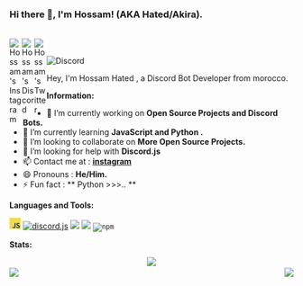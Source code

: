 ### Hi there 👋, I'm Hossam! (AKA Hated/Akira).

<br/>
<a href="https://www.instagram.com/_furyy.exe/">
  <img align="left" alt="Hossam's Instagram" width="22px" src="https://cdn.jsdelivr.net/npm/simple-icons@v3/icons/instagram.svg" />
</a>
<a href="https://discord.com/users/805216713935159306">
    <img align ="left" alt="Hossam's Discord" width="22px" src ="https://cdn.jsdelivr.net/npm/simple-icons@v3/icons/discord.svg" />
  </a>
  <a href="https://twitter.com/itzsasuke6_1">
    <img align ="left" alt="Hossam's Twitter " width="22px" src ="https://cdn.jsdelivr.net/npm/simple-icons@v3/icons/twitter.svg" />
  </a>

<br/>

![Discord](https://discord.c99.nl/widget/theme-1/805216713935159306.png)

Hey, I'm Hossam Hated , a Discord Bot Developer from morocco.

 **Information:**

- 🔭 I’m currently working on  **Open Source Projects and Discord Bots.**
- 🌱 I’m currently learning  **JavaScript and Python .**
- 👯 I’m looking to collaborate on **More Open Source Projects.**
- 🤔 I’m looking for help with  **Discord.js**
- 📫 Contact me at :  **[instagram](https://www.instagram.com/_furyy.exe/)**
- 😄 Pronouns :  **He/Him.**
- ⚡ Fun fact : ** Python >>>.. **
  
**Languages and Tools:**  


<code><img height="20" src="https://raw.githubusercontent.com/github/explore/80688e429a7d4ef2fca1e82350fe8e3517d3494d/topics/javascript/javascript.png"></code>
<a href="https://discord.js.org"><img src="https://cdn.discordapp.com/attachments/740865034887888996/740865173065170994/logo-square.png" width="20" alt="discord.js" /></a>
<code><img height="20" src="https://img.shields.io/badge/-Nodejs-43853d?style=flat-square&logo=Node.js&logoColor=white"/></code>
<code><img height="20" src="https://img.shields.io/badge/-Heroku-430098?style=flat-square&logo=heroku&logoColor=white" /></code>
<code><img alt="npm" src="https://img.shields.io/badge/-NPM-CB3837?style=flat-square&logo=npm&logoColor=white" /></code>


**Stats:**  


<div align="center"><img src="https://github-profile-trophy.vercel.app/?username=Ak1r-4&theme=dracula&count_private=true"></div>
<img align="left" src="https://github-readme-stats.vercel.app/api?username=ak1r-4&show_icons=true&hide_border=true&theme=tokyonight"><img align="right" src="https://github-readme-stats.vercel.app/api/top-langs/?username=Ak1r-4&theme=tokyonight&hide=batchfile">






